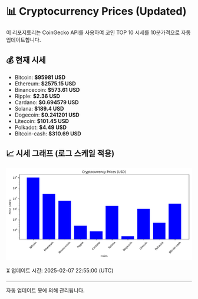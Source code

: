 
# 📊 Cryptocurrency Prices (Updated)

이 리포지토리는 CoinGecko API를 사용하여 코인 TOP 10 시세를 10분가격으로 자동 업데이트합니다.

## 💰 현재 시세
- Bitcoin: **$95981 USD**
- Ethereum: **$2575.15 USD**
- Binancecoin: **$573.61 USD**
- Ripple: **$2.36 USD**
- Cardano: **$0.694579 USD**
- Solana: **$189.4 USD**
- Dogecoin: **$0.241201 USD**
- Litecoin: **$101.45 USD**
- Polkadot: **$4.49 USD**
- Bitcoin-cash: **$310.69 USD**

## 📈 시세 그래프 (로그 스케일 적용)
![Crypto Prices](crypto_prices.png)

⏳ 업데이트 시간: 2025-02-07 22:55:00 (UTC)

---
자동 업데이트 봇에 의해 관리됩니다.
